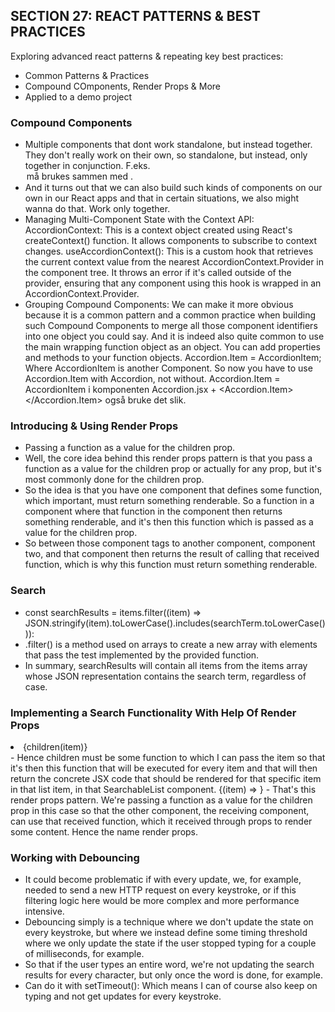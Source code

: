 ## SECTION 27: REACT PATTERNS & BEST PRACTICES

Exploring advanced react patterns & repeating key best practices:

- Common Patterns & Practices
- Compound COmponents, Render Props & More
- Applied to a demo project

### Compound Components

- Multiple components that dont work standalone, but instead together. They don't really work on their own, so standalone, but instead, only together in conjunction. F.eks. <option> må brukes sammen med <select>.
- And it turns out that we can also build such kinds of components on our own in our React apps and that in certain situations, we also might wanna do that. Work only together.
- Managing Multi-Component State with the Context API: AccordionContext: This is a context object created using React's createContext() function. It allows components to subscribe to context changes.
  useAccordionContext(): This is a custom hook that retrieves the current context value from the nearest AccordionContext.Provider in the component tree. It throws an error if it's called outside of the provider, ensuring that any component using this hook is wrapped in an AccordionContext.Provider.
- Grouping Compound Components: We can make it more obvious because it is a common pattern and a common practice when building such Compound Components to merge all those component identifiers into one object you could say. And it is indeed also quite common to use the main wrapping function object as an object. You can add properties and methods to your function objects. Accordion.Item = AccordionItem; Where AccordionItem is another Component. So now you have to use Accordion.Item with Accordion, not without. Accordion.Item = AccordionItem i komponenten Accordion.jsx + <Accordion.Item></Accordion.Item> også bruke det slik.

### Introducing & Using Render Props

- Passing a function as a value for the children prop.
- Well, the core idea behind this render props pattern is that you pass a function as a value for the children prop or actually for any prop, but it's most commonly done for the children prop.
- So the idea is that you have one component that defines some function, which important, must return something renderable. So a function in a component where that function in the component then returns something renderable, and it's then this function which is passed as a value for the children prop.
- So between those component tags to another component, component two, and that component then returns the result of calling that received function, which is why this function must return something renderable.

### Search

- const searchResults = items.filter((item) =>
  JSON.stringify(item).toLowerCase().includes(searchTerm.toLowerCase())):
- .filter() is a method used on arrays to create a new array with elements that pass the test implemented by the provided function.
- In summary, searchResults will contain all items from the items array whose JSON representation contains the search term, regardless of case.

### Implementing a Search Functionality With Help Of Render Props

 <li key={index}>{children(item)}</li>
- Hence children must be some function to which I can pass the item so that it's then this function that will be executed for every item and that will then return the concrete JSX code that should be rendered for that specific item in that list item, in that SearchableList component.
  <SearchableList items={PLACES}>
   {(item) => <Place item={item} />}
   </SearchableList>
- That's this render props pattern. We're passing a function as a value for the children prop in this case so that the other component, the receiving component, can use that received function, which it received through props to render some content. Hence the name render props.

### Working with Debouncing

- It could become problematic if with every update, we, for example, needed to send a new HTTP request on every keystroke, or if this filtering logic here would be more complex and more performance intensive.
- Debouncing simply is a technique where we don't update the state on every keystroke, but where we instead define some timing threshold where we only update the state if the user stopped typing for a couple of milliseconds, for example.
- So that if the user types an entire word, we're not updating the search results for every character, but only once the word is done, for example.
- Can do it with setTimeout(): Which means I can of course also keep on typing and not get updates for every keystroke.
